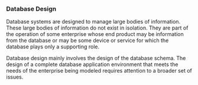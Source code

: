 ### Database Design
Database systems are designed to manage large bodies of information. These large bodies of information do not exist in isolation. They are part of the operation of some enterprise whose end product may be information from the database or may be some device or service for which the database plays only a supporting role.  

Database design mainly involves the design of the database schema. The design of a complete database application environment that meets the needs of the enterprise being modeled requires attention to a broader set of issues.
